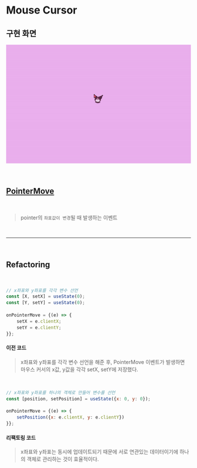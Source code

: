 # Mouse Cursor

## **구현 화면**
![화면](./mousecursor.gif)

<br>

## [**PointerMove**](https://developer.mozilla.org/en-US/docs/Web/API/Element/pointermove_event)

<br>

> pointer의 `좌표값이 변경`될 때 발생하는 이벤트
>

<br>
<hr>
<br>

## **Refactoring**

<br>

```javascript
// x좌표와 y좌표를 각각 변수 선언
const [X, setX] = useState(0);
const [Y, setY] = useState(0);

onPointerMove = {(e) => {
    setX = e.clientX;
    setY = e.clientY;
}};
```

#### 이전 코드

> x좌표와 y좌표를 각각 변수 선언을 해준 후, PointerMove 이벤트가 발생하면 마우스 커서의 x값, y값을 각각 setX, setY에 저장했다. 
>

<br>

```javascript
// x좌표와 y좌표를 하나의 객체로 만들어 변수를 선언
const [position, setPosition] = useState({x: 0, y: 0});

onPointerMove = {(e) => {
    setPosition({x: e.clientX, y: e.clientY})
}};
```

#### 리팩토링 코드

> x좌표와 y좌표는 동시에 업데이트되기 때문에 서로 연관있는 데이터이기에 하나의 객체로 관리하는 것이 효율적이다. 
>